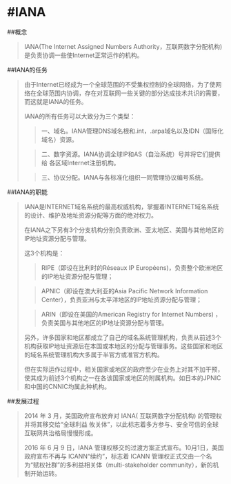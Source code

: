 #IANA
====

##概念

>
>IANA(The Internet Assigned Numbers Authority，互联网数字分配机构)是负责协调一些使Internet正常运作的机构。
>

##IANA的任务
>
>由于Internet已经成为一个全球范围的不受集权控制的全球网络，为了使网络在全球范围内协调，存在对互联网一些关键的部分达成技术共识的需要，而这就是IANA的任务。
>
>IANA的所有任务可以大致分为三个类型：
>
>>一、域名。IANA管理DNS域名根和.int，.arpa域名以及IDN（国际化域名）资源。
>
>>二、数字资源。IANA协调全球IP和AS（自治系统）号并将它们提供给
各区域Internet注册机构。
>
>>三、协议分配。IANA与各标准化组织一同管理协议编号系统。
>

##IANA的职能

>IANA是INTERNET域名系统的最高权威机构，掌握着INTERNET域名系统的设计、维护及地址资源分配等方面的绝对权力。
>
>在IANA之下另有3个分支机构分别负责欧洲、亚太地区、美国与其他地区的IP地址资源分配与管理。
>
>这3个机构是： 
>
>>RIPE（即设在比利时的Réseaux IP Européens)，负责整个欧洲地区的IP地址资源分配与管理；
>
>>APNIC（即设在澳大利亚的Asia Pacific Network Information Center），负责亚洲与太平洋地区的IP地址资源分配与管理；
>
>>ARIN（即设在美国的American Registry for Internet Numbers) ，负责美国与其他地区的IP地址资源分配与管理。 
>
>另外，许多国家和地区都成立了自己的域名系统管理机构，负责从前述3个机构获取IP地址资源后在本国或本地区的分配与管理事务。这些国家和地区的域名系统管理机构大多属于半官方或准官方机构。
>
>但在实际运作过程中，相关国家或地区的政府至少在业务上对其不加干预，使其成为前述3个机构之一在各该国家或地区的附属机构。如日本的JPNIC和中国的CNNIC均属此种机构。 
>
##发展过程
>
>2014 年 3 月，美国政府宣布放弃对 IANA( 互联网数字分配机构) 的管理权并将其移交给“全球利益 攸关体”，以此标志着多方参与、安全可信的全球互联网共治格局慢慢形成。
>
>2016 年 6 月 9 日，IANA 管理权移交的过渡方案正式宣布。10月1日，美国政府宣布不再与 ICANN“续约”，标志着 ICANN 管理权正式交由一个名为“赋权社群”的多利益相关体（multi-stakeholder community），新的机制开始运转。


